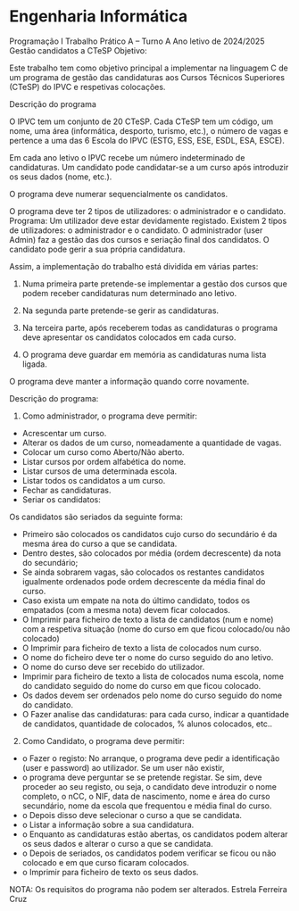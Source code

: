 # Engenharia Informática

Programação I
Trabalho Prático A – Turno A
Ano letivo de 2024/2025
Gestão candidatos a CTeSP
Objetivo:

Este trabalho tem como objetivo principal a implementar na linguagem C de um
programa de gestão das candidaturas aos Cursos Técnicos Superiores (CTeSP)
do IPVC e respetivas colocações.

Descrição do programa

O IPVC tem um conjunto de 20 CTeSP. Cada CTeSP tem um código, um nome, uma área
(informática, desporto, turismo, etc.), o número de vagas e pertence a uma das
6 Escola do IPVC (ESTG, ESS, ESE, ESDL, ESA, ESCE).

Em cada ano letivo o IPVC recebe um número indeterminado de candidaturas. Um
candidato pode candidatar-se a um curso após introduzir os seus dados
(nome, etc.).

O programa deve numerar sequencialmente os candidatos.

O programa deve ter 2 tipos de utilizadores: o administrador e o candidato.
Programa:
Um utilizador deve estar devidamente registado. Existem 2 tipos de utilizadores:
o administrador e o candidato.
O administrador (user Admin) faz a gestão das dos cursos e seriação final dos candidatos.
O candidato pode gerir a sua própria candidatura.

Assim, a implementação do trabalho está dividida em várias partes:

1. Numa primeira parte pretende-se implementar a gestão dos cursos que podem
    receber candidaturas num determinado ano letivo.

2. Na segunda parte pretende-se gerir as candidaturas.

3. Na terceira parte, após receberem todas as candidaturas o programa deve
    apresentar os candidatos colocados em cada curso.

4. O programa deve guardar em memória as candidaturas numa lista ligada.

O programa deve manter a informação quando corre novamente.

Descrição do programa:

1. Como administrador, o programa deve permitir:

- Acrescentar um curso.
- Alterar os dados de um curso, nomeadamente a quantidade de vagas.
- Colocar um curso como Aberto/Não aberto.
- Listar cursos por ordem alfabética do nome.
- Listar cursos de uma determinada escola.
- Listar todos os candidatos a um curso.
- Fechar as candidaturas.
- Seriar os candidatos:

Os candidatos são seriados da seguinte forma:

- Primeiro são colocados os candidatos cujo curso do secundário é da mesma
  área do curso a que se candidata.
- Dentro destes, são colocados por média (ordem decrescente) da nota do secundário;
- Se ainda sobrarem vagas, são colocados os restantes candidatos igualmente ordenados
  pode ordem decrescente da média final do curso.
- Caso exista um empate na nota do último candidato,
todos os empatados (com a mesma nota) devem ficar colocados.
- O Imprimir para ficheiro de texto a lista de candidatos (num e nome) com a
  respetiva situação (nome do curso em que ficou colocado/ou não colocado)
- O Imprimir para ficheiro de texto a lista de colocados num curso.
- O nome do ficheiro deve ter o nome do curso seguido do ano letivo.
- O nome do curso deve ser recebido do utilizador.
- Imprimir para ficheiro de texto a lista de colocados numa escola, nome do
    candidato seguido do nome do curso em que ficou colocado.
- Os dados devem ser ordenados pelo nome do curso seguido do nome do candidato.
- O Fazer analise das candidaturas: para cada curso, indicar a quantidade de
    candidatos, quantidade de colocados, % alunos colocados, etc..

2. Como Candidato, o programa deve permitir:

- o Fazer o registo: No arranque, o programa deve pedir a identificação
    (user e password) ao utilizador. Se um user não existir,
- o programa deve perguntar se se pretende registar.
    Se sim, deve proceder ao seu registo,
    ou seja, o candidato deve introduzir o nome completo, o nCC, o NIF, data de
    nascimento, nome e área do curso secundário, nome da escola que frequentou
    e média final do curso.
- o Depois disso deve selecionar o curso a que se candidata.
- o Listar a informação sobre a sua candidatura.
- o Enquanto as candidaturas estão abertas, os candidatos podem alterar os seus
    dados e alterar o curso a que se candidata.
- o Depois de seriados, os candidatos podem verificar se ficou ou não colocado e
    em que curso ficaram colocados.
- o Imprimir para ficheiro de texto os seus dados.

NOTA: Os requisitos do programa não podem ser alterados.
Estrela Ferreira Cruz
